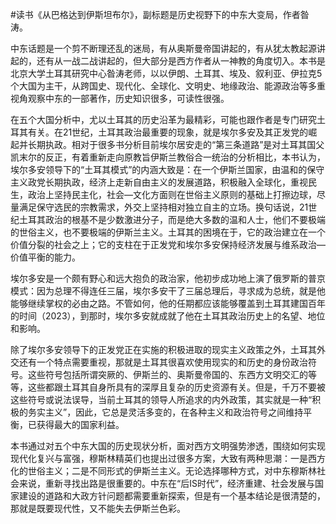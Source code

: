 #读书《从巴格达到伊斯坦布尔》，副标题是历史视野下的中东大变局，作者昝涛。

中东话题是一个剪不断理还乱的迷局，有从奥斯曼帝国讲起的，有从犹太教起源讲起的，还有从一战二战讲起的，但大部分是西方作者从一神教的角度切入。本书是北京大学土耳其研究中心昝涛老师，以以伊朗、土耳其、埃及、叙利亚、伊拉克5个大国为主干，从跨国史、现代化、全球化、文明史、地缘政治、能源政治等多重视角观察中东的一部著作，历史知识很多，可读性很强。

在五个大国分析中，尤以土耳其的历史沿革为最精彩，可能也跟作者是专门研究土耳其有关。在21世纪，土耳其政治最重要的现象，就是埃尔多安及其正发党的崛起并长期执政。相对于很多书分析目前埃尔居安走的“第三条道路”是对土耳其国父凯末尔的反正，有着重新走向原教旨伊斯兰教俗合一统治的分析相比，本书认为，埃尔多安领导下的“土耳其模式”的内涵大致是：在一个伊斯兰国家，由温和的保守主义政党长期执政，经济上走新自由主义的发展道路，积极融入全球化，重视民生，政治上坚持民主化，社会—文化方面则在世俗主义原则的基础上打擦边球，尽量满足保守选民的宗教需求，外交上坚持相对独立自主的立场。换句话说，21世纪土耳其政治的根基不是少数激进分子，而是绝大多数的温和人士，他们不要极端的世俗主义，也不要极端的伊斯兰主义。土耳其的困境在于，它的政治建立在一个价值分裂的社会之上；它的支柱在于正发党和埃尔多安保持经济发展与维系政治—价值平衡的能力。

埃尔多安是一个颇有野心和远大抱负的政治家，他初步成功地上演了俄罗斯的普京模式：因为总理不得连任三届，埃尔多安干了三届总理后，寻求成为总统，就是他能够继续掌权的必由之路。不管如何，他的任期都应该能够覆盖到土耳其建国百年的时间（2023），到那时，埃尔多安就成就了他在土耳其政治历史上的名望、地位和影响。

除了埃尔多安领导下的正发党正在实施的积极进取的现实主义政策之外，土耳其外交还有一个特点需要重视，那就是土耳其很喜欢使用现实的和历史的身份政治符号。这些符号包括所谓突厥的、伊斯兰的、奥斯曼帝国的、东西方文明交汇的等等，这些都跟土耳其自身所具有的深厚且复杂的历史资源有关。但是，千万不要被这些符号或说法误导，当前土耳其的领导人所追求的内外政策，其实就是一种“积极的务实主义”，因此，它总是灵活多变的，在各种主义和政治符号之间维持平衡，已获得最大的国家利益。

本书通过对五个中东大国的历史现状分析，面对西方文明强势渗透，围绕如何实现现代化复兴与富强，穆斯林精英们也提出过很多方案，大致有两种思潮：一是西方化的世俗主义；二是不同形式的伊斯兰主义。无论选择哪种方式，对中东穆斯林社会来说，重新寻找出路是很重要的。中东在“后IS时代”，经济重建、社会发展与国家建设的道路和大政方针问题都需要重新探索，但是有一个基本结论是很清楚的，那就是既要现代性，又不能失去伊斯兰色彩。